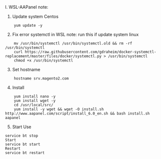 I. WSL-AAPanel note: 

1. Update system Centos

```
	yum update -y
```
2. Fix error systemctl in WSL
note: run this if update system linux

```
	mv /usr/bin/systemctl /usr/bin/systemctl.old && rm -rf /usr/bin/systemctl
	curl https://raw.githubusercontent.com/gdraheim/docker-systemctl-replacement/master/files/docker/systemctl.py > /usr/bin/systemctl
	chmod +x /usr/bin/systemctl
```

3. Set hostname

```
	hostname srv.magento2.com
```
4. Install

```
	yum install nano -y
	yum install wget -y
	cd /usr/local/src/
	yum install -y wget && wget -O install.sh http://www.aapanel.com/script/install_6.0_en.sh && bash install.sh aapanel
```
5. Start Use

```
service bt stop
Start
service bt start
Restart
service bt restart
```
